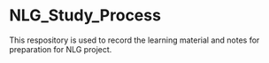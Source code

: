 # NLG_Study_Process
This respository is used to record the learning material and notes for preparation for NLG project.
